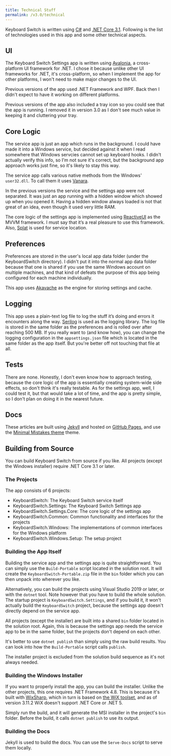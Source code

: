 ```yaml
---
title: Technical Stuff
permalink: /v3.0/technical
---
```


Keyboard Switch is written using [C#](https://github.com/dotnet/csharplang) and
[.NET Core 3.1](https://github.com/dotnet/core). Following is the list of technologies used in this app and some other
technical aspects.

## UI

The Keyboard Switch Settings app is written using [Avalonia](https://avaloniaui.net), a cross-platform UI framework for
.NET. I chose it because unlike other UI frameworks for .NET, it's cross-platform, so when I implement the app for other
platforms, I won't need to make major changes to the UI.

Previous versions of the app used .NET Framework and WPF. Back then I didn't expect to have it working on different
platforms.

Previous versions of the app also included a tray icon so you could see that the app is running. I removed it in version
3.0 as I don't see much value in keeping it and cluttering your tray.

## Core Logic

The service app is just an app which runs in the background. I could have made it into a Windows service, but decided
against it when I read somewhere that Windows servcies cannot set up keyboard hooks. I didn't actually verify this info,
so I'm not sure it's correct, but the background app approach works just fine, so it's likely to stay this way.

The service app calls various native methods from the Windows' `user32.dll`. To call them it uses
[Vanara](https://github.com/dahall/Vanara).

In the previous versions the service and the settings app were not separated. It was just an app running with a hidden
window which showed up when you opened it. Having a hidden window always loaded is not that great of an idea, even
though it used very little RAM.

The core logic of the settings app is implemented using [ReactiveUI](https://www.reactiveui.net) as the MVVM framework.
I must say that it’s a real pleasure to use this framework. Also, [Splat](https://github.com/reactiveui/splat) is used
for service location.

## Preferences

Preferences are stored in the user's local app data folder (under the KeyboardSwitch directory). I didn't put it into
the normal app data folder because that one is shared if you use the same Windows account on multiple machines, and
that kind of defeats the purpose of this app being configured for each machine individually.

This app uses [Akavache](https://github.com/reactiveui/Akavache) as the engine for storing settings and cache.

## Logging

This app uses a plain-text log file to log the stuff it’s doing and errors it encounters along the way.
[Serilog](https://serilog.net) is used as the logging library. The log file is stored in the same folder as the
preferences and is rolled over after reaching 500 MB. If you really want to (and know how), you can change the logging
configuration in the `appsettings.json` file which is located in the same folder as the app itself. But you're better
off not touching that file at all.

## Tests

There are none. Honestly, I don't even know how to approach testing, because the core logic of the app is essentially
creating system-wide side effects, so don't think it's really testable. As for the settings app, well, I could test it,
but that would take a lot of time, and the app is pretty simple, so I don't plan on doing it in the nearest future.

## Docs

These articles are built using [Jekyll](https://jekyllrb.com) and hosted on [GitHub Pages](https://pages.github.com),
and use the [Minimal Mistakes theme](https://mmistakes.github.io/minimal-mistakes) theme.

## Building from Source

You can build Keyboard Switch from source if you like. All projects (except the Windows installer) require .NET Core 3.1
or later.

### The Projects

The app consists of 6 projects:

- KeyboardSwitch: The Keyboard Switch service itself
- KeyboardSwitch.Settings: The Keyboard Switch Settings app
- KeyboardSwitch.Settings.Core: The core logic of the settings app
- KeyboardSwitch.Common: Common functionality and interfaces for the projects
- KeyboardSwitch.Windows: The implementations of common interfaces for the Windows platform
- KeyboardSwitch.Windows.Setup: The setup project

### Building the App Itself

Building the service app and the settings app is quite straightforward. You can simply use the `Build-Portable`
script located in the solution root. It will create the `KeyboardSwitch-Portable.zip` file in the `bin` folder
which you can then unpack into wherever you like.

Alternatively, you can build the projects using Visual Studio 2019 or later, or with the `dotnet` tool. Note however
that you have to build the whole solution. The startup project is `KeyboardSwitch.Settings`, and if you build it, it
won't actually build the `KeyboardSwitch` project, because the settings app doesn't directly depend on the service app.

All projects (except the installer) are built into a shared `bin` folder located in the solution root. Again, this is
because the settings app needs the service app to be in the same folder, but the projects don't depend on each other.

It's better to use `dotnet publish` than simply using the raw build results. You can look into how the `Build-Portable`
script calls `publish`.

The installer project is excluded from the solution build sequence as it's not always needed.

### Building the Windows Installer

If you want to properly install the app, you can build the installer. Unlike the other projects, this one requires
.NET Framework 4.8. This is because it's built with [WixSharp](https://github.com/oleg-shilo/wixsharp), which in turn
is based on [the WiX toolset](https://wixtoolset.org), and as of version 3.11.2 WiX doesn't support .NET Core or .NET 5.

Simply run the build, and it will generate the MSI installer in the project's `bin` folder. Before the build, it calls
`dotnet publish` to use its output.

### Building the Docs

Jekyll is used to build the docs. You can use the `Serve-Docs` script to serve them locally.
